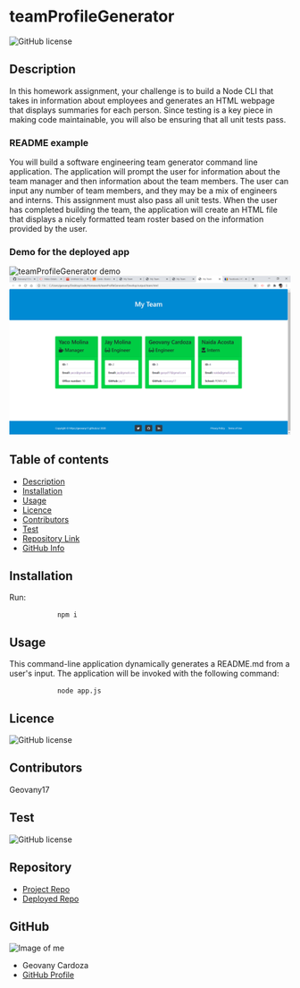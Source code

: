 # teamProfileGenerator

![GitHub license](https://img.shields.io/badge/license-MIT-blue.svg)

## Description 

 In this homework assignment, your challenge is to build a Node CLI that takes in information about employees and generates an HTML webpage that displays summaries for each person. Since testing is a key piece in making code maintainable, you will also be ensuring that all unit tests pass.
### README example

You will build a software engineering team generator command line application. The application will prompt the user for information about the team manager and then information about the team members. The user can input any number of team members, and they may be a mix of engineers and interns. This assignment must also pass all unit tests. When the user has completed building the team, the application will create an HTML file that displays a nicely formatted team roster based on the information provided by the user. 
  
  ### Demo for the deployed app



![teamProfileGenerator demo](https://github.com/Geovany17/teamProfileGenerator/blob/master/Assets/teamprof.gif)
![teamProfileGenerator demo](https://github.com/Geovany17/teamProfileGenerator/blob/master/Assets/Screenshot%20(70).png)


## Table of contents

- [Description](#Description)
- [Installation](#Installation)
- [Usage](#Usage)
- [Licence](#Licence)
- [Contributors](#Contributors)
- [Test](#Test)
- [Repository Link](#Repository)
- [GitHub Info](#GitHub) 


## Installation
Run:

                npm i

## Usage

This command-line application dynamically generates a README.md from a user's input. The application will be invoked with the following command:

                node app.js


## Licence

![GitHub license](https://img.shields.io/badge/license-MIT-blue.svg)

## Contributors
   Geovany17
   
   ## Test

![GitHub license](https://img.shields.io/badge/test-100%25-success)

## Repository

- [Project Repo](https://github.com/Geovany17/teamProfileGenerator/blob/master/README.md)
- [Deployed Repo]()

## GitHub

![Image of me](https://avatars2.githubusercontent.com/u/25460090?s=400&u=951d128f9dd08e8e44d2c32812736a3ba3b4ecfa&v=47)
- Geovany Cardoza
- [GitHub Profile](https://github.com/Geovany17)


